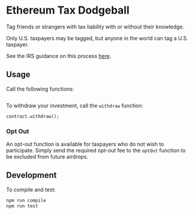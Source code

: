 # Ethereum Tax Dodgeball

Tag friends or strangers with tax liability with or without their knowledge.

Only U.S. taxpayers may be tagged, but anyone in the world can tag a U.S. taxpayer.

See the IRS guidance on this process [here](https://www.irs.gov/pub/irs-drop/rr-19-24.pdf).

## Usage

Call the following functions:

```solidity

```

To withdraw your investment, call the `withdraw` function:

```solidity
contract.withdraw();
```

### Opt Out

An opt-out function is available for taxpayers who do not wish to participate.  Simply send the required opt-out fee to the `optOut` function to be excluded from future airdrops.

## Development

To compile and test:

```bash
npm run compile
npm run test
```
